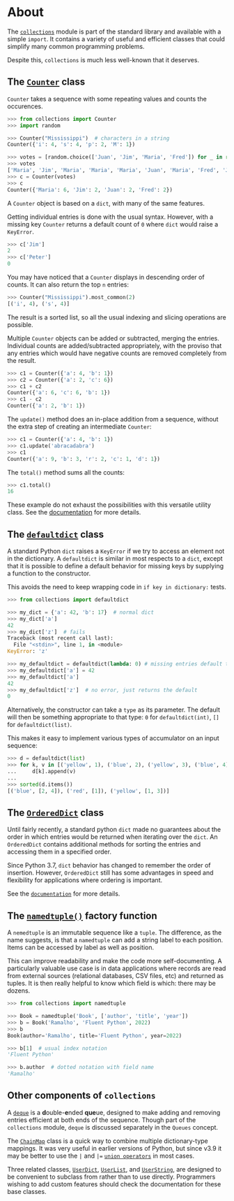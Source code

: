 # About

The [`collections`][collections] module is part of the standard library and available with a simple `import`.
It contains a variety of useful and efficient classes that could simplify many common programming problems.

Despite this, `collections` is much less well-known that it deserves.

## The [`Counter`][counter] class

`Counter` takes a sequence with some repeating values and counts the occurences.

```python
>>> from collections import Counter
>>> import random

>>> Counter("Mississippi")  # characters in a string
Counter({'i': 4, 's': 4, 'p': 2, 'M': 1})

>>> votes = [random.choice(['Juan', 'Jim', 'Maria', 'Fred']) for _ in range(12)]
>>> votes
['Maria', 'Jim', 'Maria', 'Maria', 'Maria', 'Juan', 'Maria', 'Fred', 'Jim', 'Maria', 'Juan', 'Fred']
>>> c = Counter(votes)
>>> c
Counter({'Maria': 6, 'Jim': 2, 'Juan': 2, 'Fred': 2})
```

A `Counter` object is based on a `dict`, with many of the same features.

Getting individual entries is done with the usual syntax.
However, with a missing key `Counter` returns a default count of `0` where `dict` would raise a `KeyError`.

```python
>>> c['Jim']
2
>>> c['Peter']
0
```

You may have noticed that a `Counter` displays in descending order of counts.
It can also return the top `n` entries:

```python
>>> Counter("Mississippi").most_common(2)
[('i', 4), ('s', 4)]
```

The result is a sorted list, so all the usual indexing and slicing operations are possible.

Multiple `Counter` objects can be added or subtracted, merging the entries.
Individual counts are added/subtracted appropriately, with the proviso that any entries which would have negative counts are removed completely from the result.

```python
>>> c1 = Counter({'a': 4, 'b': 1})
>>> c2 = Counter({'a': 2, 'c': 6})
>>> c1 + c2
Counter({'a': 6, 'c': 6, 'b': 1})
>>> c1 - c2
Counter({'a': 2, 'b': 1})
```

The `update()` method does an in-place addition from a sequence, without the extra step of creating an intermediate `Counter`:

```python
>>> c1 = Counter({'a': 4, 'b': 1})
>>> c1.update('abracadabra')
>>> c1
Counter({'a': 9, 'b': 3, 'r': 2, 'c': 1, 'd': 1})
```

The `total()` method sums all the counts:

```python
>>> c1.total()
16
```

These example do not exhaust the possibilities with this versatile utility class.
See the [documentation][counter] for more details.

## The [`defaultdict`][defaultdict] class

A standard Python `dict` raises a `KeyError` if we try to access an element not in the dictionary.
A `defaultdict` is similar in most respects to a `dict`, except that it is possible to define a default behavior for missing keys by supplying a function to the constructor.

This avoids the need to keep wrapping code in `if key in dictionary:` tests.

```python
>>> from collections import defaultdict

>>> my_dict = {'a': 42, 'b': 17}  # normal dict
>>> my_dict['a']
42
>>> my_dict['z']  # fails
Traceback (most recent call last):
  File "<stdin>", line 1, in <module>
KeyError: 'z'

>>> my_defaultdict = defaultdict(lambda: 0) # missing entries default to zero
>>> my_defaultdict['a'] = 42
>>> my_defaultdict['a']
42
>>> my_defaultdict['z']  # no error, just returns the default
0
```

Alternatively, the constructor can take a `type` as its parameter.
The default will then be something appropriate to that type: `0` for `defaultdict(int)`, `[]` for `defaultdict(list)`.

This makes it easy to implement various types of accumulator on an input sequence:

```python
>>> d = defaultdict(list)
>>> for k, v in [('yellow', 1), ('blue', 2), ('yellow', 3), ('blue', 4), ('red', 1)]:
...     d[k].append(v)
... 
>>> sorted(d.items())
[('blue', [2, 4]), ('red', [1]), ('yellow', [1, 3])]
```


## The [`OrderedDict`][ordereddict] class

Until fairly recently, a standard python `dict` made no guarantees about the order in which entries would be returned when iterating over the `dict`. An `OrderedDict` contains additional methods for sorting the entries and accessing them in a specified order.

Since Python 3.7, `dict` behavior has changed to remember the order of insertion.
However, `OrderedDict` still has some advantages in speed and flexibility for applications where ordering is important.

See the [`documentation`][ordereddict] for more details.


## The [`namedtuple()`][namedtuple] factory function

A `nemedtuple` is an immutable sequence like a `tuple`.
The difference, as the name suggests, is that a `namedtuple` can add a string label to each position.
Items can be accessed by label as well as position.

This can improve readability and make the code more self-documenting.
A particularly valuable use case is in data applications where records are read from external sources (relational databases, CSV files, etc) and returned as tuples.
It is then really helpful to know which field is which: there may be dozens.


```python
>>> from collections import namedtuple

>>> Book = namedtuple('Book', ['author', 'title', 'year'])
>>> b = Book('Ramalho', 'Fluent Python', 2022)
>>> b
Book(author='Ramalho', title='Fluent Python', year=2022)

>>> b[1]  # usual index notation
'Fluent Python'

>>> b.author  # dotted notation with field name
'Ramalho'
```

## Other components of `collections`

A [`deque`][deque] is a **d**ouble-**e**nded **que**ue, designed to make adding and removing entries efficient at both ends of the sequence.
Though part of the `collections` module, `deque` is discussed separately in the `Queues` concept.

The [`ChainMap`][chainmap] class is a quick way to combine multiple dictionary-type mappings.
It was very useful in earlier versions of Python, but since v3.9 it may be better to use the `|` and `|=` [`union operators`][union-operators] in most cases.

Three related classes, [`UserDict`][userdict], [`UserList`][userlist], and [`UserString`][userstring], are designed to be convenient to subclass from rather than to use directly.
Programmers wishing to add custom features should check the documentation for these base classes.



[collections]: https://docs.python.org/3/library/collections.html
[counter]: https://docs.python.org/3/library/collections.html#counter-objects
[defaultdict]: https://docs.python.org/3/library/collections.html#defaultdict-objects
[ordereddict]: https://docs.python.org/3/library/collections.html#ordereddict-objects
[namedtuple]: https://docs.python.org/3/library/collections.html#namedtuple-factory-function-for-tuples-with-named-fields
[deque]: https://docs.python.org/3/library/collections.html#deque-objects
[userdict]: https://docs.python.org/3/library/collections.html#collections.UserDict
[userlist]: https://docs.python.org/3/library/collections.html#collections.UserList
[userstring]: https://docs.python.org/3/library/collections.html#collections.UserString
[chainmap]: https://docs.python.org/3/library/collections.html#chainmap-objects
[union-operators]: https://peps.python.org/pep-0584/
